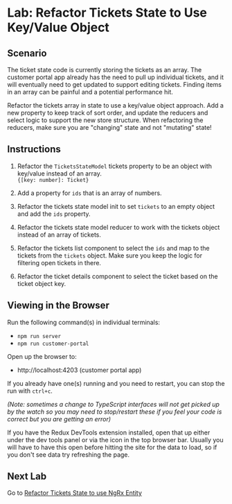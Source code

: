 # Lab: Refactor Tickets State to Use Key/Value Object

## Scenario
The ticket state code is currently storing the tickets as an array. The customer portal app already has the need to pull up individual tickets, and it will eventually need to get updated to support editing tickets. Finding items in an array can be painful and a potential performance hit.

Refactor the tickets array in state to use a key/value object approach. Add a new property to keep track of sort order, and update the reducers and select logic to support the new store structure. When refactoring the reducers, make sure you are "changing" state and not "mutating" state!

## Instructions
1. Refactor the `TicketsStateModel` tickets property to be an object with key/value instead of an array.  
`{[key: number]: Ticket}`

1. Add a property for `ids` that is an array of numbers.

1. Refactor the tickets state model init to set `tickets` to an empty object and add the `ids` property.

1. Refactor the tickets state model reducer to work with the tickets object instead of an array of tickets.

1. Refactor the tickets list component to select the `ids` and map to the tickets from the `tickets` object. Make sure you keep the logic for filtering open tickets in there.

1. Refactor the ticket details component to select the ticket based on the ticket object key.

## Viewing in the Browser
Run the following command(s) in individual terminals:
- `npm run server`
- `npm run customer-portal`

Open up the browser to:
- http://localhost:4203 (customer portal app)

If you already have one(s) running and you need to restart, you can stop the run with `ctrl+c`.

*(Note: sometimes a change to TypeScript interfaces will not get picked up by the watch so you may need to stop/restart these if you feel your code is correct but you are getting an error)*

If you have the Redux DevTools extension installed, open that up either under the dev tools panel or via the icon in the top browser bar. Usually you will have to have this open before hitting the site for the data to load, so if you don't see data try refreshing the page.

## Next Lab
Go to [Refactor Tickets State to use NgRx Entity](lab-3.md)